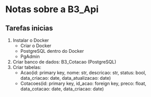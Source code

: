 # Notas sobre a B3_Api
## Tarefas inicias
1. Instalar o Docker
	- Criar o Docker
	- PostgreSQL dentro do Docker
	- PgAdmin
2. Criar banco de dados: B3_Cotacao (PostgreSQL)
3. Criar tabelas:
	- Acao(id: primary key, nome: str, descricao: str, status: bool, data_criacao: date, data_atualizacao: date)
	- Cotacoes(id: primary key, id_acao: foreign key, preco: float, data_cotacao: date, data_criacao: date)